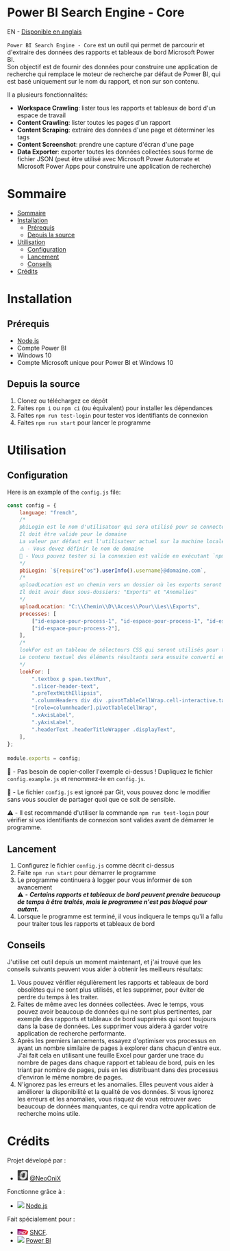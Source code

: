 <!-- prettier-ignore-start -->
<!-- omit in toc -->
# Power BI Search Engine - Core
<!-- prettier-ignore-end -->

EN - [Disponible en anglais](/README.md)

`Power BI Search Engine - Core` est un outil qui permet de parcourir et d'extraire des données des rapports et tableaux de bord Microsoft Power BI.  
Son objectif est de fournir des données pour construire une application de recherche qui remplace le moteur de recherche par défaut de Power BI, qui est basé uniquement sur le nom du rapport, et non sur son contenu.

Il a plusieurs fonctionnalités:

-   **Workspace Crawling**: lister tous les rapports et tableaux de bord d'un espace de travail
-   **Content Crawling**: lister toutes les pages d'un rapport
-   **Content Scraping**: extraire des données d'une page et déterminer les tags
-   **Content Screenshot**: prendre une capture d'écran d'une page
-   **Data Exporter**: exporter toutes les données collectées sous forme de fichier JSON (peut être utilisé avec Microsoft Power Automate et Microsoft Power Apps pour construire une application de recherche)

# Sommaire

-   [Sommaire](#sommaire)
-   [Installation](#installation)
    -   [Prérequis](#prérequis)
    -   [Depuis la source](#depuis-la-source)
-   [Utilisation](#utilisation)
    -   [Configuration](#configuration)
    -   [Lancement](#lancement)
    -   [Conseils](#conseils)
-   [Crédits](#crédits)

# Installation

## Prérequis

-   [Node.js](https://nodejs.org/en/download/)
-   Compte Power BI
-   Windows 10
-   Compte Microsoft unique pour Power BI et Windows 10

## Depuis la source

1. Clonez ou téléchargez ce dépôt
2. Faites `npm i` ou `npm ci` (ou équivalent) pour installer les dépendances
3. Faites `npm run test-login` pour tester vos identifiants de connexion
4. Faites `npm run start` pour lancer le programme

# Utilisation

## Configuration

Here is an example of the `config.js` file:

```js
const config = {
    language: "french",
    /*
    pbiLogin est le nom d'utilisateur qui sera utilisé pour se connecter à Power BI
    Il doit être valide pour le domaine
    La valeur par défaut est l'utilisateur actuel sur la machine locale
    ⚠️ - Vous devez définir le nom de domaine
    📝 - Vous pouvez tester si la connexion est valide en exécutant `npm run test-login` dans un terminal
    */
    pbiLogin: `${require("os").userInfo().username}@domaine.com`,
    /*
    uploadLocation est un chemin vers un dossier où les exports seront enregistrés
    Il doit avoir deux sous-dossiers: "Exports" et "Anomalies"
    */
    uploadLocation: "C:\\Chemin\\D\\Acces\\Pour\\Les\\Exports",
    processes: [
        ["id-espace-pour-process-1", "id-espace-pour-process-1", "id-espace-pour-process-1"],
        ["id-espace-pour-process-2"],
    ],
    /*
    lookFor est un tableau de sélecteurs CSS qui seront utilisés pour trouver les éléments qui seront lus
    Le contenu textuel des éléments résultants sera ensuite converti en mots-clés
    */
    lookFor: [
        ".textbox p span.textRun",
        ".slicer-header-text",
        ".preTextWithEllipsis",
        ".columnHeaders div div .pivotTableCellWrap.cell-interactive.tablixAlignCenter",
        "[role=columnheader].pivotTableCellWrap",
        ".xAxisLabel",
        ".yAxisLabel",
        ".headerText .headerTitleWrapper .displayText",
    ],
};

module.exports = config;
```

📝 - Pas besoin de copier-coller l'exemple ci-dessus ! Dupliquez le fichier `config.example.js` et renommez-le en `config.js`.

🔐 - Le fichier `config.js` est ignoré par Git, vous pouvez donc le modifier sans vous soucier de partager quoi que ce soit de sensible.

⚠️ - Il est recommandé d'utiliser la commande `npm run test-login` pour vérifier si vos identifiants de connexion sont valides avant de démarrer le programme.

## Lancement

1. Configurez le fichier `config.js` comme décrit ci-dessus
2. Faite `npm run start` pour démarrer le programme
3. Le programme continuera à logger pour vous informer de son avancement  
   ⚠️ - **_Certains rapports et tableaux de bord peuvent prendre beaucoup de temps à être traités, mais le programme n'est pas bloqué pour autant._**
4. Lorsque le programme est terminé, il vous indiquera le temps qu'il a fallu pour traiter tous les rapports et tableaux de bord

## Conseils

J'utilise cet outil depuis un moment maintenant, et j'ai trouvé que les conseils suivants peuvent vous aider à obtenir les meilleurs résultats:

1. Vous pouvez vérifier régulièrement les rapports et tableaux de bord obsolètes qui ne sont plus utilisés, et les supprimer, pour éviter de perdre du temps à les traiter.
2. Faites de même avec les données collectées. Avec le temps, vous pouvez avoir beaucoup de données qui ne sont plus pertinentes, par exemple des rapports et tableaux de bord supprimés qui sont toujours dans la base de données. Les supprimer vous aidera à garder votre application de recherche performante.
3. Après les premiers lancements, essayez d'optimiser vos processus en ayant un nombre similaire de pages à explorer dans chacun d'entre eux. J'ai fait cela en utilisant une feuille Excel pour garder une trace du nombre de pages dans chaque rapport et tableau de bord, puis en les triant par nombre de pages, puis en les distribuant dans des processus d'environ le même nombre de pages.
4. N'ignorez pas les erreurs et les anomalies. Elles peuvent vous aider à améliorer la disponibilité et la qualité de vos données. Si vous ignorez les erreurs et les anomalies, vous risquez de vous retrouver avec beaucoup de données manquantes, ce qui rendra votre application de recherche moins utile.

# Crédits

Projet dévelopé par :

-   <img width="25px" src="docs/img/onix.png"> [@NeoOniX](https://github.com/NeoOniX)

Fonctionne grâce à :

-   <img width="25px" src="docs/img/nodejs.png"> [Node.js](https://nodejs.org/en/)

Fait spécialement pour :

-   <img width="25px" src="docs/img/sncf.png"> [SNCF](https://sncf.com/).
-   <img width="25px" src="docs/img/powerbi.png"> [Power BI](https://powerbi.microsoft.com/fr-fr/)
